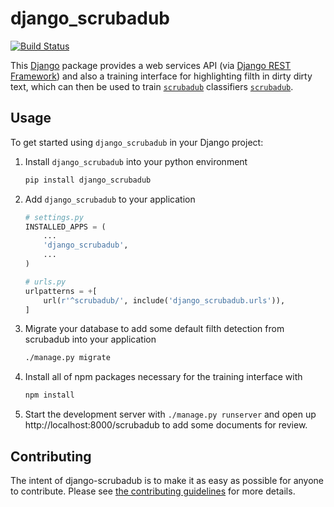 # django_scrubadub

[![Build Status](https://travis-ci.org/datascopeanalytics/django-scrubadub.svg?branch=master)](https://travis-ci.org/datascopeanalytics/django-scrubadub)

This [Django](https://www.djangoproject.com/) package provides a web services
API (via [Django REST Framework](http://www.django-rest-framework.org/)) and
also a training interface for highlighting filth in dirty dirty text, which can
then be used to train [`scrubadub`](http://scrubadub.readthedocs.org/)
classifiers [`scrubadub`](http://scrubadub.readthedocs.org/).

## Usage

To get started using `django_scrubadub` in your Django project:

1. Install `django_scrubadub` into your python environment
   ```sh
   pip install django_scrubadub
   ```

2. Add `django_scrubadub` to your application
   ```python
   # settings.py
   INSTALLED_APPS = (
       ...
       'django_scrubadub',
       ...
   )

   # urls.py
   urlpatterns = +[
       url(r'^scrubadub/', include('django_scrubadub.urls')),
   ]
   ```

3. Migrate your database to add some default filth detection from scrubadub
   into your application
   ```sh
   ./manage.py migrate
   ```

4. Install all of npm packages necessary for the training interface with
   ```sh
   npm install
   ```

5. Start the development server with `./manage.py runserver` and open up
   http://localhost:8000/scrubadub to add some documents for review.


## Contributing

The intent of django-scrubadub is to make it as easy as possible for anyone to
contribute. Please see [the contributing guidelines](CONTRIBUTING.md) for more details.
